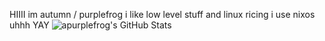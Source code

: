HIIII im autumn / purplefrog i like low level stuff and linux ricing 
i use nixos
uhhh
YAY
<img src="https://github-readme-stats.vercel.app/api/top-langs/?username=apurplefrog&theme=default&show_icons=true&hide_border=true&layout=compact" alt="apurplefrog's GitHub Stats" />
